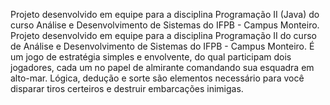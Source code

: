 Projeto desenvolvido em equipe para a disciplina Programação II (Java) do curso Análise e Desenvolvimento de Sistemas do IFPB - Campus Monteiro. Projeto desenvolvido em equipe para a disciplina Programação II do curso de Análise e Desenvolvimento de Sistemas do IFPB - Campus Monteiro. É um jogo de estratégia simples e envolvente, do qual participam dois jogadores, cada um no papel de almirante comandando sua esquadra em alto-mar. Lógica, dedução e sorte são elementos necessário para você disparar tiros certeiros e destruir embarcações inimigas.

